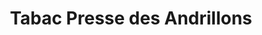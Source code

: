 ---
title: "Tabac Presse des Andrillons"
url: /fleury-les-aubrais/tabac-presse-des-andrillons/
shop: tabac
---